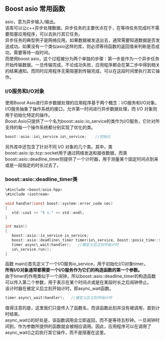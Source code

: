 ## Boost asio 常用函数
asio，意为异步输入/输出。  
该库可以让c++异步处理数据。异步任务的主要优点在于，在等待任务完成时不需要阻塞应用程序，可以去执行其它任务。   
异步任务的典型例子是网络应用。如果数据被发送出去，通常需要知道数据是否发送成功。如果没有一个类似asio这样的库，则必须等待函数的返回值来判断是否成功，需要等待一段时间。   
而使用boost asio，这个过程被分为两个单独的步骤：第一步是作为一个异步任务开始传输数据。一旦传输完成，不论成功失败，应用程序都会在第二步中得到相关的结果通知。而同时应用程序无需阻塞到传输完成，可以在这段时间里执行其它操作。   
### I/0服务和I/O对象
使用Boost Asio进行异步数据处理的应用程序基于两个概念：I/O服务和I/O对象。    
I/O服务抽象了操作系统的接口，允许第一时间进行异步数据处理，而 I/O 对象则用于初始化特定的操作。   
Boost.Asio只提供了一个名为boost::asio::io\_service的类作为I/O服务，它针对所支持的每一个操作系统都分别实现了优化的类。   
```c
boost::asio::io\_service io\_service;    //初始化  
```
另外库中还包含了针对不同 I/O 对象的几个类。其中，类boost::asio::ip::tcp::socket用于通过网络发送和接收数据，而类boost::asio::deadline\_timer则提供了一个计时器，用于测量某个固定时间点到来或是一段指定的时长过去了。   
### boost::asio::deadline\_timer类  
```c    
\#include <boost/asio.hpp>   
\#include <iostream>     
 
void handler(const boost::system::error_code &ec)    
{    
   std::cout << "5 s." << std::endl;   
}   
 
int main()   
{    
   boost::asio::io_service io_service;    
   boost::asio::deadline\_timer timer(io\_service, boost::posix_time::seconds(5));   //用io\_service初始化timer，同时定一个5秒的闹钟   
   timer.async\_wait(handler);   //被定义后立刻开始计时   
   io\_service.run();   
}    
```  
函数 main()首先定义了一个I/O服务io_service，用于初始化I/O对象timer。   
**所有I/O对象通常都需要一个I/O服务作为它们的构造函数的第一个参数。**   
由于timer的作用类似于一个闹钟，所以boost::asio::deadline_timer的构造函数可以传入第二个参数，用于表示在某个时间点或是在某段时长之后闹钟停止。    
该计时器在被定义后立刻开始计时，即async\_wait函数。   
```c
timer.async\_wait(handler);   //被定义后立刻开始计时   
```   
值得注意的是，这里我们只是传入了函数名，而该函数此刻并没有被调用，直到计时结束。   
async\_wait()的好处是，该函数调用会立即返回，而不是等待五秒钟。一旦闹钟时间到，作为参数所提供的函数就会被相应调用。因此，应用程序可以在调用了async\_wait()之后执行其它操作，而不是阻塞在这里。   
